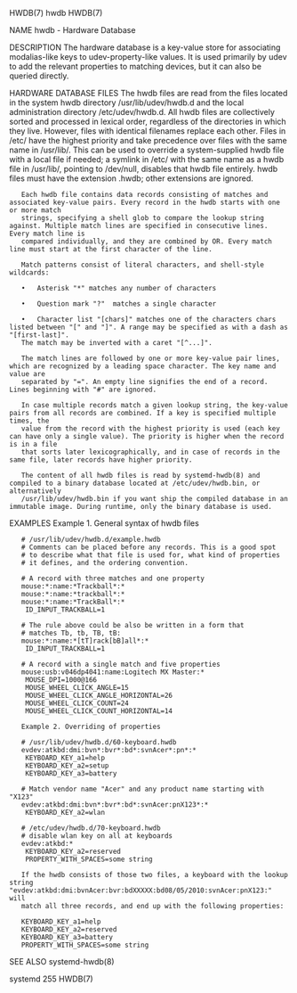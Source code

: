HWDB(7)									     hwdb								       HWDB(7)

NAME
       hwdb - Hardware Database

DESCRIPTION
       The hardware database is a key-value store for associating modalias-like keys to udev-property-like values. It is used primarily by udev to add the
       relevant properties to matching devices, but it can also be queried directly.

HARDWARE DATABASE FILES
       The hwdb files are read from the files located in the system hwdb directory /usr/lib/udev/hwdb.d and the local administration directory
       /etc/udev/hwdb.d. All hwdb files are collectively sorted and processed in lexical order, regardless of the directories in which they live. However,
       files with identical filenames replace each other. Files in /etc/ have the highest priority and take precedence over files with the same name in
       /usr/lib/. This can be used to override a system-supplied hwdb file with a local file if needed; a symlink in /etc/ with the same name as a hwdb file
       in /usr/lib/, pointing to /dev/null, disables that hwdb file entirely. hwdb files must have the extension .hwdb; other extensions are ignored.

       Each hwdb file contains data records consisting of matches and associated key-value pairs. Every record in the hwdb starts with one or more match
       strings, specifying a shell glob to compare the lookup string against. Multiple match lines are specified in consecutive lines. Every match line is
       compared individually, and they are combined by OR. Every match line must start at the first character of the line.

       Match patterns consist of literal characters, and shell-style wildcards:

       •   Asterisk "*" matches any number of characters

       •   Question mark "?"  matches a single character

       •   Character list "[chars]" matches one of the characters chars listed between "[" and "]". A range may be specified as with a dash as "[first-last]".
	   The match may be inverted with a caret "[^...]".

       The match lines are followed by one or more key-value pair lines, which are recognized by a leading space character. The key name and value are
       separated by "=". An empty line signifies the end of a record. Lines beginning with "#" are ignored.

       In case multiple records match a given lookup string, the key-value pairs from all records are combined. If a key is specified multiple times, the
       value from the record with the highest priority is used (each key can have only a single value). The priority is higher when the record is in a file
       that sorts later lexicographically, and in case of records in the same file, later records have higher priority.

       The content of all hwdb files is read by systemd-hwdb(8) and compiled to a binary database located at /etc/udev/hwdb.bin, or alternatively
       /usr/lib/udev/hwdb.bin if you want ship the compiled database in an immutable image. During runtime, only the binary database is used.

EXAMPLES
       Example 1. General syntax of hwdb files

	   # /usr/lib/udev/hwdb.d/example.hwdb
	   # Comments can be placed before any records. This is a good spot
	   # to describe what that file is used for, what kind of properties
	   # it defines, and the ordering convention.

	   # A record with three matches and one property
	   mouse:*:name:*Trackball*:*
	   mouse:*:name:*trackball*:*
	   mouse:*:name:*TrackBall*:*
	    ID_INPUT_TRACKBALL=1

	   # The rule above could be also be written in a form that
	   # matches Tb, tb, TB, tB:
	   mouse:*:name:*[tT]rack[bB]all*:*
	    ID_INPUT_TRACKBALL=1

	   # A record with a single match and five properties
	   mouse:usb:v046dp4041:name:Logitech MX Master:*
	    MOUSE_DPI=1000@166
	    MOUSE_WHEEL_CLICK_ANGLE=15
	    MOUSE_WHEEL_CLICK_ANGLE_HORIZONTAL=26
	    MOUSE_WHEEL_CLICK_COUNT=24
	    MOUSE_WHEEL_CLICK_COUNT_HORIZONTAL=14

       Example 2. Overriding of properties

	   # /usr/lib/udev/hwdb.d/60-keyboard.hwdb
	   evdev:atkbd:dmi:bvn*:bvr*:bd*:svnAcer*:pn*:*
	    KEYBOARD_KEY_a1=help
	    KEYBOARD_KEY_a2=setup
	    KEYBOARD_KEY_a3=battery

	   # Match vendor name "Acer" and any product name starting with "X123"
	   evdev:atkbd:dmi:bvn*:bvr*:bd*:svnAcer:pnX123*:*
	    KEYBOARD_KEY_a2=wlan

	   # /etc/udev/hwdb.d/70-keyboard.hwdb
	   # disable wlan key on all at keyboards
	   evdev:atkbd:*
	    KEYBOARD_KEY_a2=reserved
	    PROPERTY_WITH_SPACES=some string

       If the hwdb consists of those two files, a keyboard with the lookup string "evdev:atkbd:dmi:bvnAcer:bvr:bdXXXXX:bd08/05/2010:svnAcer:pnX123:" will
       match all three records, and end up with the following properties:

	   KEYBOARD_KEY_a1=help
	   KEYBOARD_KEY_a2=reserved
	   KEYBOARD_KEY_a3=battery
	   PROPERTY_WITH_SPACES=some string

SEE ALSO
       systemd-hwdb(8)

systemd 255																	       HWDB(7)
